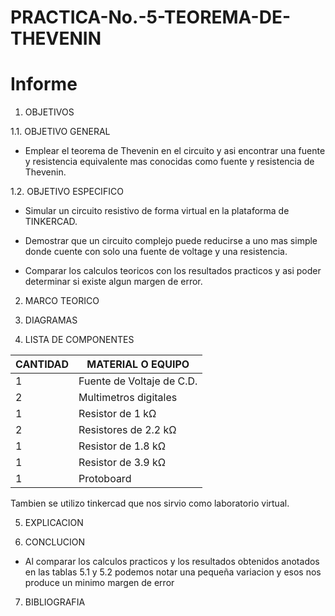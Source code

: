 # PRACTICA-No.-5-TEOREMA-DE-THEVENIN
# Informe 

1. OBJETIVOS 

1.1. OBJETIVO GENERAL

- Emplear el teorema de Thevenin en el circuito y asi encontrar una fuente y resistencia equivalente mas conocidas como fuente y resistencia de Thevenin.

 1.2. OBJETIVO ESPECIFICO

- Simular un circuito resistivo de forma virtual en la plataforma de TINKERCAD.

- Demostrar que un circuito complejo puede reducirse a uno mas simple donde cuente con solo una fuente de voltage y una resistencia.

- Comparar los calculos teoricos con los resultados practicos y asi poder determinar si existe algun margen de error.
2. MARCO TEORICO


3. DIAGRAMAS


4. LISTA DE COMPONENTES

| CANTIDAD|MATERIAL O EQUIPO|
| ----- | ---- |
| 1|Fuente de Voltaje de C.D.|
|2|Multimetros digitales|
|1|Resistor de 1 kΩ|
|2|Resistores de 2.2 kΩ|
|1|Resistor de 1.8 kΩ|
|1|Resistor de 3.9 kΩ|
|1|Protoboard|

Tambien se utilizo tinkercad que nos sirvio como laboratorio virtual.

5. EXPLICACION 

6. CONCLUCION 

- Al comparar los calculos practicos y los resultados obtenidos anotados en las tablas 5.1 y 5.2 podemos notar una pequeña variacion y esos nos produce un minimo margen de error 

7. BIBLIOGRAFIA
